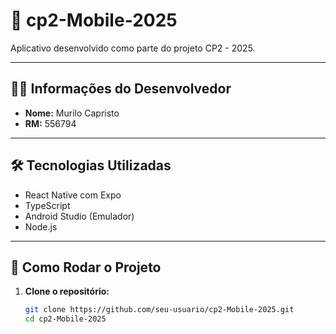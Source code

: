 # 📱 cp2-Mobile-2025

Aplicativo desenvolvido como parte do projeto CP2 - 2025.

---

## 🧑‍💻 Informações do Desenvolvedor

- **Nome:** Murilo Capristo  
- **RM:** 556794

---

## 🛠️ Tecnologias Utilizadas

- React Native com Expo
- TypeScript
- Android Studio (Emulador)
- Node.js

---

## 🚀 Como Rodar o Projeto

1. **Clone o repositório:**

   ```bash
   git clone https://github.com/seu-usuario/cp2-Mobile-2025.git
   cd cp2-Mobile-2025
